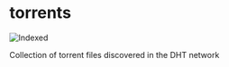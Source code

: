 torrents 
========
![Indexed](https://img.shields.io/badge/indexed-253726-blue)

Collection of torrent files discovered in the DHT network
